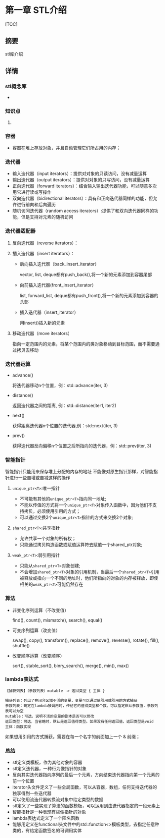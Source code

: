 # 第一章 STL介绍

[TOC]



## 摘要
stl库介绍



## 详情
### stl概念库
* 

### 知识点
1. 

### 容器
* 
  容器在堆上存放对象，并且自动管理它们所占用的内存；

### 迭代器
* 输入迭代器（input iterators）：提供对对象的只读访问，没有减量运算
* 输出迭代器（output iterators）：提供对对象的只写访问，没有减量运算
* 正向迭代器（forward iterators）：结合输入输出迭代器功能，可以随意多次用它进行读或写操作
* 双向迭代器（bidirectional iterators）：具有和正向迭代器同样的功能，但允许进行前向和后向遍历
* 随机访问迭代器（random access iterators）:提供了和双向迭代器同样的功能，但是支持对元素的随机访问

### 迭代器适配器
1. 反向迭代器（reverse iterators）：

2. 插入迭代器（insert iterators）：

   - 后向插入迭代器（back_insert_iterator）

     vector, list, deque都有push_back(),将一个新的元素添加到容器尾部 

   - 向前插入迭代器(front_insert_iterator）

     list, forward_list, deque都有push_front(),将一个新的元素添加到容器的头部 

   - 插入迭代器（insert_iterator）

     用insert()插入新的元素  

3. 移动迭代器（move iterators）

   指向一定范围内的元素，将某个范围内的类对象移动到目标范围，而不需要通过拷贝去移动

### 迭代器运算
* advance()

  将迭代器移动n个位置，例：std::advance(iter, 3)

* distance()

  返回迭代器之间的距离, 例：std::distance(iter1, iter2)

* next()

  获得距离迭代器n个位置的迭代器,例：std::next(iter, 3)

* prev()

  获得迭代器反向偏移n个位置之后所指向的迭代器，例：std::prev(iter, 3)

### 智能指针
智能指针只能用来保存堆上分配的内存的地址 
不能像对原生指针那样，对智能指针进行一些自增或自减这样的操作  

1. `unique_ptr<T>`:唯一指针

   - 不可能有其他的`unique_ptr<T>`指向同一地址; 
   - 不能以传值的方式将一个`unique_ptr<T>`对象传入函数中，因为他们不支持拷贝，必须使用引用的方式；
   - 可以通过交换2个`unique_ptr<T>`指针的方式来交换2个对象;  
2. `shared_ptr<T>`:共享指针

   - 允许共享一个对象的所有权；
   - 只能通过拷贝构造函数或赋值运算符去赋值一个shared_ptr<T>对象;
3. `weak_ptr<T>`:弱引用指针
   - 只能从`shared_ptr<T>`对象创建;
   - 不会增加`shared_ptr<T>`对象的引用机制，当最后一个`shared_ptr<T>`引用被释放或指向一个不同的地址时，他们所指向的对象的内存被释放，即使相关的`weak_ptr<T>`可能仍然存在

### 算法
* 非变化序列运算（不改变值）

  find(), count(), mismatch(), search(), equal()

* 可变序列运算（改变值）

  swap(), copy(), transform(), replace(), remove(), reverse(), rotate(), fill(), shuffle()

* 改变顺序运算（改变顺序）

  sort(), stable_sort(), binry_search(), merge(), min(), max()

### lambda表达式
`【捕获列表】（参数列表）mutable -> 返回类型 { 主体 }  `

```
捕获列表：列出了在闭合区域不活的变量，变量可以通过值引用或引用的方式捕获  
参数列表：确定在lambda被调用时，传给它的值得类型和个数。可以指定默认参数值，参数列表可以为空  
mutable：可选，说明不活的变量的副本是否可以修改
返回类型：可选，当省略时，默认是返回值得类型。如果没有任何返回值，返回类型是void
主体：函数实现
```
如果想用引用的方式捕获，需要在每一个名字的前面加上一个 & 前缀；

### 总结
* stl定义类模板，作为其他对象的容器
* stl定义迭代器，一种行为像指针的对象
* 反向其实迭代器指向序列的最后一个元素，方向结束迭代器指向第一个元素的前一个位置
* iterator头文件定义了一些全局函数，可以从容器，数组，任何支持迭代器的独享得到一些迭代器
* 可以使用流迭代器转换流对象中给定类型的数据
* stl定义了一些实现了算法的函数模板，可以运用到由迭代器指定的一段元素上
* 智能指针是一种表现有些像指针的对象
* lambda表达式定义了一个匿名函数
* 能够用定义在functional头文件中的std::function<>模板类型，去指定任意种类的，有给定函数签名的可调用实体